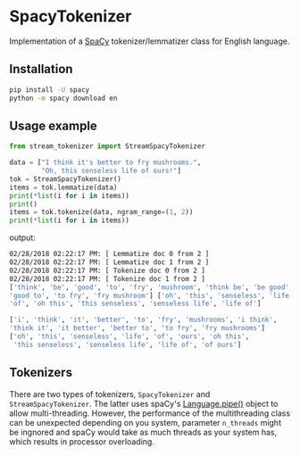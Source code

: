 # SpacyTokenizer

Implementation of a [SpaCy](https://github.com/explosion/spaCy) tokenizer/lemmatizer class for English
language.

## Installation
```bash
pip install -U spacy
python -m spacy download en
```

## Usage example
```python
from stream_tokenizer import StreamSpacyTokenizer

data = ["I think it's better to fry mushrooms.",
        "Oh, this senseless life of ours!"]
tok = StreamSpacyTokenizer()
items = tok.lemmatize(data)
print(*list(i for i in items))
print()
items = tok.tokenize(data, ngram_range=(1, 2))
print(*list(i for i in items))
```
output:
```bash
02/28/2018 02:22:17 PM: [ Lemmatize doc 0 from 2 ]
02/28/2018 02:22:17 PM: [ Lemmatize doc 1 from 2 ]
02/28/2018 02:22:17 PM: [ Tokenize doc 0 from 2 ]
02/28/2018 02:22:17 PM: [ Tokenize doc 1 from 2 ]
['think', 'be', 'good', 'to', 'fry', 'mushroom', 'think be', 'be good',
'good to', 'to fry', 'fry mushroom'] ['oh', 'this', 'senseless', 'life',
'of', 'oh this', 'this senseless', 'senseless life', 'life of']

['i', 'think', 'it', 'better', 'to', 'fry', 'mushrooms', 'i think',
'think it', 'it better', 'better to', 'to fry', 'fry mushrooms']
['oh', 'this', 'senseless', 'life', 'of', 'ours', 'oh this',
 'this senseless', 'senseless life', 'life of', 'of ours']
```

## Tokenizers
There are two types of tokenizers, `SpacyTokenizer` and `StreamSpacyTokenizer`.
The latter uses spaCy's [Language.pipe()](https://spacy.io/api/language#pipe) object
to allow multi-threading. However, the performance of the multithreading class can be unexpected
depending on you system, parameter `n_threads` might be ingnored and spaCy would
take as much threads as your system has, which results in processor overloading.
